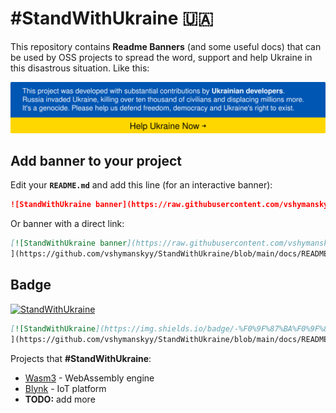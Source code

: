 # #StandWithUkraine 🇺🇦

This repository contains **Readme Banners** (and some useful docs) that can be used by OSS projects to spread the word, support and help Ukraine in this disastrous situation. Like this:

[![StandWithUkraine banner](https://raw.githubusercontent.com/vshymanskyy/StandWithUkraine/main/banner.svg)
](https://github.com/vshymanskyy/StandWithUkraine/blob/main/docs/README.md)

## Add banner to your project

Edit your **`README.md`** and add this line (for an interactive banner):
```md
![StandWithUkraine banner](https://raw.githubusercontent.com/vshymanskyy/StandWithUkraine/main/banner.svg)
```
Or banner with a direct link:
```md
[![StandWithUkraine banner](https://raw.githubusercontent.com/vshymanskyy/StandWithUkraine/main/banner.svg)
](https://github.com/vshymanskyy/StandWithUkraine/blob/main/docs/README.md)
```

## Badge

[![StandWithUkraine](https://img.shields.io/badge/-%F0%9F%87%BA%F0%9F%87%A6%20%23StandWithUkraine-white)
](https://github.com/vshymanskyy/StandWithUkraine/blob/main/docs/README.md)

```md
[![StandWithUkraine](https://img.shields.io/badge/-%F0%9F%87%BA%F0%9F%87%A6%20%23StandWithUkraine-white)
](https://github.com/vshymanskyy/StandWithUkraine/blob/main/docs/README.md)
```


Projects that **#StandWithUkraine**:
- [Wasm3](https://github.com/wasm3/wasm3) - WebAssembly engine
- [Blynk](https://github.com/blynkkk/blynk-library) - IoT platform
- **TODO:** add more

